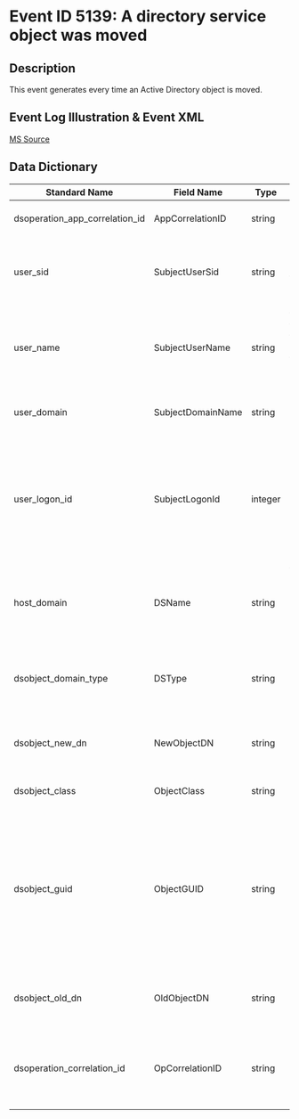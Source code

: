 # Event ID 5139: A directory service object was moved

## Description

This event generates every time an Active Directory object is moved.

## Event Log Illustration & Event XML

[MS Source](https://github.com/MicrosoftDocs/windows-itpro-docs/blob/master/windows/security/threat-protection/auditing/event-5139.md)

## Data Dictionary

|Standard Name|Field Name|Type|Description|Sample Value|
|----------------|----------------|----------------|----------------|----------------|
|dsoperation_app_correlation_id|AppCorrelationID|string|always has “-“ value. Not in use.|-|
|user_sid|SubjectUserSid|string|SID of account that requested the “move object” operation.|S-1-5-21-3457937927-2839227994-823803824-1104|
|user_name|SubjectUserName|string|the name of the account that requested the “move object” operation.|dadmin|
|user_domain|SubjectDomainName|string| subject’s domain or computer name.|CONTOSO|
|user_logon_id|SubjectLogonId|integer|hexadecimal value that can help you correlate this event with recent events that might contain the same Logon ID|||0x35867|
|host_domain|DSName|string|the name of an Active Directory domain, where the object was moved.|contoso.local|
|dsobject_domain_type|DSType|string|has “Active Directory Domain Services” value for this event.|%%14676|
|dsobject_new_dn|NewObjectDN|string|New distinguished name of moved object.|CN=NewUser,CN=Users,DC=contoso,DC=local|
|dsobject_class|ObjectClass|string|class of the object that was moved.|user|
|dsobject_guid|ObjectGUID|string|each Active Directory object has globally unique identifier (GUID), which is a 128-bit value that is unique not only in the enterprise but ||also across the world.|{06713960-9CC3-4B5D-A594-35883A04F934}|
|dsobject_old_dn|OldObjectDN|string|Old distinguished name of moved object.|CN=NewUser,CN=Builtin,DC=contoso,DC=local|
|dsoperation_correlation_id|OpCorrelationID|string|multiple modifications are often executed as one operation via LDAP.|{67A42C05-A70D-4348-AF19-E883CB1FCA9C}|